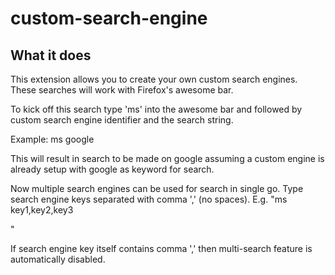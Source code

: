 # custom-search-engine

## What it does

This extension allows you to create your own custom search engines. These searches will work with Firefox's awesome bar.

To kick off this search type 'ms' into the awesome bar and followed by custom search engine identifier and the search string.

Example:
   ms google <search term>
   This will result in search to be made on google assuming a custom engine is already setup with google as keyword for search.


Now multiple search engines can be used for search in single go. Type search engine keys separated with comma ',' (no spaces). 
E.g. "ms key1,key2,key3 <search text>"

If search engine key itself contains comma ',' then multi-search feature is automatically disabled.

